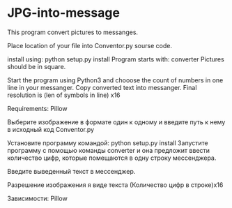 # JPG-into-message
This program convert pictures to messanges.

Place location of your file into Conventor.py sourse code.

install using: python setup.py install
Program starts with: converter
Pictures should be in square.

Start the program using Python3 and chooose the count of numbers in one line in your messanger.
Copy converted text into messanger.
Final resolution is (len of symbols in line) x16

Requirements: Pillow


Выберите изображение в формате один к одному и введите путь к нему в исходный код Conventor.py

Установите программу командой: python setup.py install
Запустите программу с помощью команды converter и она предложит ввести количество цифр, которые помещаются в одну строку мессенджера.

Введите выведенный текст в мессенджер.

Разрешение изображения я виде текста (Количество цифр в строке)х16

Зависимости: Pillow
